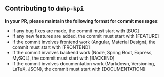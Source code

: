 ## Contributing to `dmhp-kpi`

**In your PR, please maintain the following format for commit messages**:

- If any bug fixes are made, the commit must start with [BUG]
- If any new features are added, the commit must start with [FEATURE]
- If the commit involves frontend work (Angular, Material Design), the commit must start with [FRONTEND]
- If the commit involves backend work (Node, Spring Boot, Express, MySQL), the commit must start with [BACKEND]
- If the commit involves documentation work (Markdown, Versioning, LaTeX, JSON), the commit must start with [DOCUMENTATION]


